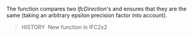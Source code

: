 The function compares two _IfcDirection_'s and ensures that they are the same (taking an arbitrary epsilon precision factor into account).

> HISTORY&nbsp; New function in IFC2x2